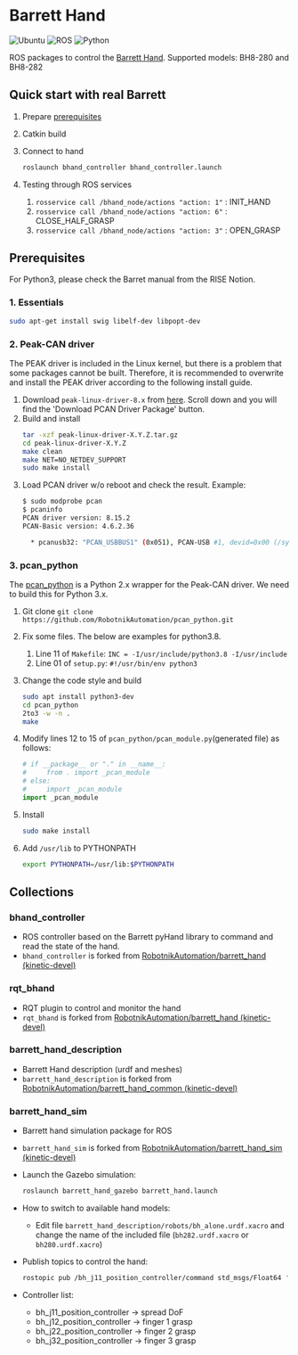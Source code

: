 # Barrett Hand

![Ubuntu](https://img.shields.io/badge/Ubuntu-20.04-green)
![ROS](https://img.shields.io/badge/ROS-noetic-yellow)
![Python](https://img.shields.io/badge/Python-3.x-blue)

ROS packages to control the [Barrett Hand](https://advanced.barrett.com/barretthand).
Supported models: BH8-280 and BH8-282

## Quick start with real Barrett

1. Prepare [prerequisites](#prerequisites)
2. Catkin build
3. Connect to hand

   ```sh
   roslaunch bhand_controller bhand_controller.launch
   ```

4. Testing through ROS services
   1. `rosservice call /bhand_node/actions "action: 1"` : INIT_HAND
   2. `rosservice call /bhand_node/actions "action: 6"` : CLOSE_HALF_GRASP
   3. `rosservice call /bhand_node/actions "action: 3"` : OPEN_GRASP

## Prerequisites

For Python3, please check the Barret manual from the RISE Notion.

### 1. Essentials

```sh
sudo apt-get install swig libelf-dev libpopt-dev
```

### 2. Peak-CAN driver

The PEAK driver is included in the Linux kernel, but there is a problem that some packages cannot be built. Therefore, it is recommended to overwrite and install the PEAK driver according to the following install guide.

1. Download `peak-linux-driver-8.x` from [here](https://www.peak-system.com/fileadmin/media/linux/index.htm). Scroll down and you will find the 'Download PCAN Driver Package' button.
2. Build and install
   ```sh
   tar -xzf peak-linux-driver-X.Y.Z.tar.gz
   cd peak-linux-driver-X.Y.Z
   make clean
   make NET=NO_NETDEV_SUPPORT
   sudo make install
   ```
3. Load PCAN driver w/o reboot and check the result. Example:
   ```sh
   $ sudo modprobe pcan
   $ pcaninfo
   PCAN driver version: 8.15.2
   PCAN-Basic version: 4.6.2.36

     * pcanusb32: "PCAN_USBBUS1" (0x051), PCAN-USB #1, devid=0x00 (/sys/class/pcan/pcanusb32)
   ```

### 3. pcan_python

The [pcan_python](https://github.com/RobotnikAutomation/pcan_python.git) is a Python 2.x wrapper for the Peak-CAN driver. We need to build this for Python 3.x.

1. Git clone `git clone https://github.com/RobotnikAutomation/pcan_python.git`
2. Fix some files. The below are examples for python3.8.
   1. Line 11 of `Makefile`: `INC = -I/usr/include/python3.8 -I/usr/include`
   2. Line 01 of `setup.py`: `#!/usr/bin/env python3`
3. Change the code style and build

    ```sh
    sudo apt install python3-dev
    cd pcan_python
    2to3 -w -n .
    make
    ```

4. Modify lines 12 to 15 of `pcan_python/pcan_module.py`(generated file) as follows:

   ```py
   # if __package__ or "." in __name__:
   #     from . import _pcan_module
   # else:
   #     import _pcan_module
   import _pcan_module
   ```

5. Install

   ```sh
   sudo make install
   ```

6. Add `/usr/lib` to PYTHONPATH

   ```sh
   export PYTHONPATH=/usr/lib:$PYTHONPATH
   ```

## Collections

### bhand_controller

- ROS controller based on the Barrett pyHand library to command and read the state of the hand.
- `bhand_controller` is forked from [RobotnikAutomation/barrett_hand (kinetic-devel)](https://github.com/RobotnikAutomation/barrett_hand/tree/kinetic-devel)

### rqt_bhand

- RQT plugin to control and monitor the hand
- `rqt_bhand` is forked from [RobotnikAutomation/barrett_hand (kinetic-devel)](https://github.com/RobotnikAutomation/barrett_hand/tree/kinetic-devel)

### barrett_hand_description

- Barrett Hand description (urdf and meshes)
- `barrett_hand_description` is forked from [RobotnikAutomation/barrett_hand_common (kinetic-devel)](https://github.com/RobotnikAutomation/barrett_hand_common/tree/kinetic-devel)

### barrett_hand_sim

- Barrett hand simulation package for ROS
- `barrett_hand_sim` is forked from [RobotnikAutomation/barrett_hand_sim (kinetic-devel)](https://github.com/RobotnikAutomation/barrett_hand_sim/tree/kinetic-devel)

- Launch the Gazebo simulation:

  ```sh
  roslaunch barrett_hand_gazebo barrett_hand.launch
  ```

- How to switch to available hand models:

  - Edit file `barrett_hand_description/robots/bh_alone.urdf.xacro` and change the name of the included file (`bh282.urdf.xacro` or `bh280.urdf.xacro`)

- Publish topics to control the hand:

  ```sh
  rostopic pub /bh_j11_position_controller/command std_msgs/Float64 'desired_angle'
  ```

- Controller list:
  - bh_j11_position_controller -> spread DoF
  - bh_j12_position_controller -> finger 1 grasp
  - bh_j22_position_controller -> finger 2 grasp
  - bh_j32_position_controller -> finger 3 grasp
